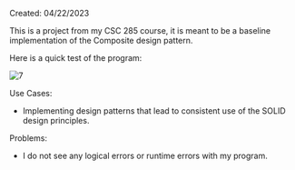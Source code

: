 Created: 04/22/2023

This is a project from my CSC 285 course, it is meant to be a baseline implementation of the Composite design pattern.

Here is a quick test of the program:

![7](https://user-images.githubusercontent.com/104415326/236161025-b51d9a6b-2935-40f4-ae76-d23e6cc4bc79.jpg)

Use Cases:

 - Implementing design patterns that lead to consistent use of the SOLID design principles.

Problems:

 - I do not see any logical errors or runtime errors with my program.
